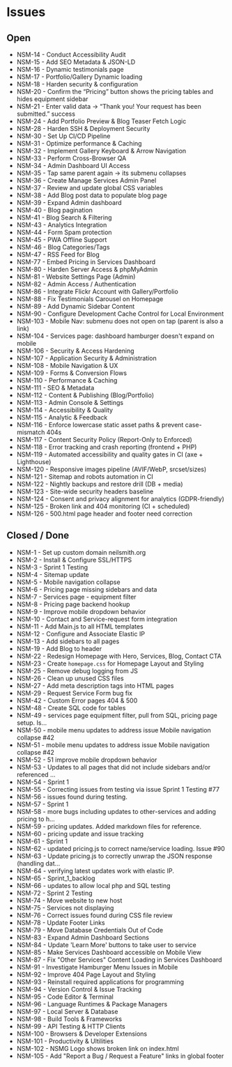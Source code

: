 ﻿# Issues

## Open
- NSM-14 - Conduct Accessibility Audit
- NSM-15 - Add SEO Metadata & JSON-LD
- NSM-16 - Dynamic testimonials page
- NSM-17 - Portfolio/Gallery Dynamic loading
- NSM-18 - Harden security & configuration
- NSM-20 - Confirm the “Pricing” button shows the pricing tables and hides equipment sidebar
- NSM-21 - Enter valid data → “Thank you! Your request has been submitted.” success
- NSM-24 - Add Portfolio Preview & Blog Teaser Fetch Logic
- NSM-28 - Harden SSH & Deployment Security
- NSM-30 - Set Up CI/CD Pipeline
- NSM-31 - Optimize performance & Caching
- NSM-32 - Implement Gallery Keyboard & Arrow Navigation
- NSM-33 - Perform Cross-Browser QA
- NSM-34 - Admin Dashboard UI Access
- NSM-35 - Tap same parent again → its submenu collapses
- NSM-36 - Create Manage Services Admin Panel
- NSM-37 - Review and update global CSS variables
- NSM-38 - Add Blog post data to populate blog page
- NSM-39 - Expand Admin dashboard
- NSM-40 - Blog pagination
- NSM-41 - Blog Search & Filtering
- NSM-43 - Analytics Integration
- NSM-44 - Form Spam protection
- NSM-45 - PWA Offline Support
- NSM-46 - Blog Categories/Tags
- NSM-47 - RSS Feed for Blog
- NSM-77 - Embed Pricing in Services Dashboard
- NSM-80 - Harden Server Access & phpMyAdmin
- NSM-81 - Website Settings Page (Admin)
- NSM-82 - Admin Access / Authentication
- NSM-86 - Integrate Flickr Account with Gallery/Portfolio
- NSM-88 - Fix Testimonials Carousel on Homepage
- NSM-89 - Add Dynamic Sidebar Content
- NSM-90 - Configure Development Cache Control for Local Environment
- NSM-103 - Mobile Nav: submenu does not open on tap (parent is also a link)
- NSM-104 - Services page: dashboard hamburger doesn't expand on mobile
- NSM-106 - Security & Access Hardening
- NSM-107 - Application Security & Administration
- NSM-108 - Mobile Navigation & UX
- NSM-109 - Forms & Conversion Flows
- NSM-110 - Performance & Caching
- NSM-111 - SEO & Metadata
- NSM-112 - Content & Publishing (Blog/Portfolio)
- NSM-113 - Admin Console & Settings
- NSM-114 - Accessibility & Quality
- NSM-115 - Analytic & Feedback
- NSM-116 - Enforce lowercase static asset paths & prevent case-mismatch 404s
- NSM-117 - Content Security Policy (Report-Only to Enforced)
- NSM-118 - Error tracking and crash reporting (frontend + PHP)
- NSM-119 - Automated accessibility and quality gates in CI (axe + Lighthouse)
- NSM-120 - Responsive images pipeline (AVIF/WebP, srcset/sizes)
- NSM-121 - Sitemap and robots automation in CI
- NSM-122 - Nightly backups and restore drill (DB + media)
- NSM-123 - Site-wide security headers baseline
- NSM-124 - Consent and privacy alignment for analytics (GDPR-friendly)
- NSM-125 - Broken link and 404 monitoring (CI + scheduled)
- NSM-126 - 500.html page header and footer need correction

## Closed / Done
- NSM-1 - Set up custom domain neilsmith.org
- NSM-2 - Install & Configure SSL/HTTPS
- NSM-3 - Sprint 1 Testing
- NSM-4 - Sitemap update
- NSM-5 - Mobile navigation collapse
- NSM-6 - Pricing page missing sidebars and data
- NSM-7 - Services page - equipment filter
- NSM-8 - Pricing page backend hookup
- NSM-9 - Improve mobile dropdown behavior
- NSM-10 - Contact and Service-request form integration
- NSM-11 - Add Main.js to all HTML templates
- NSM-12 - Configure and Associate Elastic IP
- NSM-13 - Add sidebars to all pages
- NSM-19 - Add Blog to header
- NSM-22 - Redesign Homepage with Hero, Services, Blog, Contact CTA
- NSM-23 - Create `homepage.css` for Homepage Layout and Styling
- NSM-25 - Remove debug logging from JS
- NSM-26 - Clean up unused CSS files
- NSM-27 - Add meta description tags into HTML pages
- NSM-29 - Request Service Form bug fix
- NSM-42 - Custom Error pages 404 & 500
- NSM-48 - Create SQL code for tables
- NSM-49 - services page equipment filter, pull from SQL, pricing page setup. Is…
- NSM-50 - mobile menu updates to address issue Mobile navigation collapse #42
- NSM-51 - mobile menu updates to address issue Mobile navigation collapse #42
- NSM-52 - 51 improve mobile dropdown behavior
- NSM-53 - Updates to all pages that did not include sidebars and/or referenced …
- NSM-54 - Sprint 1
- NSM-55 - Correcting issues from testing via issue Sprint 1 Testing #77
- NSM-56 - issues found during testing.
- NSM-57 - Sprint 1
- NSM-58 - more bugs including updates to other-services and adding pricing to h…
- NSM-59 - pricing updates. Added markdown files for reference.
- NSM-60 - pricing update and issue tracking
- NSM-61 - Sprint 1
- NSM-62 - updated pricing.js to correct name/service loading. Issue #90
- NSM-63 - Update pricing.js to correctly unwrap the JSON response (handling dat…
- NSM-64 - verifying latest updates work with elastic IP.
- NSM-65 - Sprint_1_backlog
- NSM-66 - updates to allow local php and SQL testing
- NSM-72 - Sprint 2 Testing
- NSM-74 - Move website to new host
- NSM-75 - Services not displaying
- NSM-76 - Correct issues found during CSS file review
- NSM-78 - Update Footer Links
- NSM-79 - Move Database Credentials Out of Code
- NSM-83 - Expand Admin Dashboard Sections
- NSM-84 - Update 'Learn More' buttons to take user to service
- NSM-85 - Make Services Dashboard accessible on Mobile View
- NSM-87 - Fix "Other Services" Content Loading in Services Dashboard
- NSM-91 - Investigate Hamburger Menu Issues in Mobile
- NSM-92 - Improve 404 Page Layout and Styling
- NSM-93 - Reinstall required applications for programming
- NSM-94 - Version Control & Issue Tracking
- NSM-95 - Code Editor & Terminal
- NSM-96 - Language Runtimes & Package Managers
- NSM-97 - Local Server & Database
- NSM-98 - Build Tools & Frameworks
- NSM-99 - API Testing & HTTP Clients
- NSM-100 - Browsers & Developer Extensions
- NSM-101 - Productivity & Ultilities
- NSM-102 - NSMG Logo shows broken link on index.html
- NSM-105 - Add "Report a Bug / Request a Feature" links in global footer
